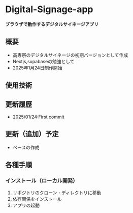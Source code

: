 # Digital-Signage-app
**ブラウザで動作するデジタルサイネージアプリ**

## 概要
* 高専祭のデジタルサイネージの初期バージョンとして作成
* Nextjs,supabaseの勉強として
* 2025年1月24日制作開始

## 使用技術

## 更新履歴
* 2025/01/24:First commit

## 更新（追加）予定
* ベースの作成

## 各種手順
### インストール（ローカル開発）
1. リポジトリのクローン・ディレクトリに移動
2. 依存関係をインストール
3. アプリの起動